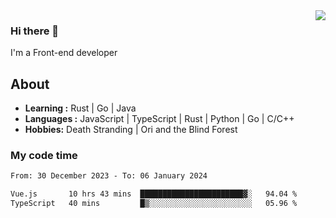 <img align='right' src="https://github-readme-stats.vercel.app/api?username=strugglebak&show_icons=true">

### Hi there 👋

I'm a Front-end developer

## About

-  **Learning :** Rust | Go | Java
-  **Languages :** JavaScript | TypeScript | Rust | Python | Go | C/C++
-  **Hobbies:** Death Stranding | Ori and the Blind Forest

### My code time

<!--START_SECTION:waka-->

```txt
From: 30 December 2023 - To: 06 January 2024

Vue.js       10 hrs 43 mins  ███████████████████████▓░   94.04 %
TypeScript   40 mins         █▒░░░░░░░░░░░░░░░░░░░░░░░   05.96 %
```

<!--END_SECTION:waka-->
